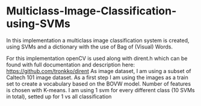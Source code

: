 # Multiclass-Image-Classification-using-SVMs
In this implementation a multiclass image classification system is created, using SVMs and a dictionary with the use of Bag of (Visual) Words.

For this implementation openCV is used along with dirent.h which can be found with full documentation and description here: https://github.com/tronkko/dirent
As image dataset, I am using a subset of Caltech 101 image dataset.
As a first step I am using the images as a train set to create a vocabulary based on the BOVW model. Number of features is chosen with K-means.
I am using 1 svm for every different class (10 SVMs in total), setted up for 1 vs all classification
